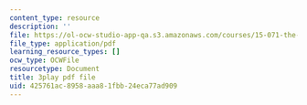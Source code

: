 ```yaml
---
content_type: resource
description: ''
file: https://ol-ocw-studio-app-qa.s3.amazonaws.com/courses/15-071-the-analytics-edge-spring-2017/425761ac8958aaa81fbb24eca77ad909_kYjwB3vfnZg.pdf
file_type: application/pdf
learning_resource_types: []
ocw_type: OCWFile
resourcetype: Document
title: 3play pdf file
uid: 425761ac-8958-aaa8-1fbb-24eca77ad909
---
```

